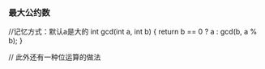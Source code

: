 ### 最大公约数
//记忆方式：默认a是大的
int gcd(int a, int b) {
    return b == 0 ? a : gcd(b, a % b);
}

// 此外还有一种位运算的做法